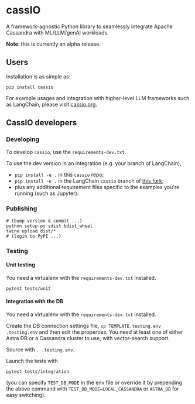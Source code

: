 # cassIO

A framework-agnostic Python library to seamlessly integrate Apache Cassandra with ML/LLM/genAI workloads.

**Note**: this is currently an alpha release.

## Users

Installation is as simple as:

```
pip install cassio
```

For example usages and integration with higher-level LLM frameworks
such as LangChain, please visit [cassio.org](https://cassio.org).

## CassIO developers

### Developing

To develop `cassio`, use the `requirements-dev.txt`.

To use the dev version in an integration (e.g. your branch of LangChain),

- `pip install -e .` in this `cassio` repo;
- `pip install -e .` in the LangChain `cassio` branch of [this fork](https://github.com/hemidactylus/langchain/tree/cassio);
- plus any additional requirement files specific to the examples
you're running (such as Jupyter).

### Publishing

```
# (bump version & commit ...)
python setup.py sdist bdist_wheel
twine upload dist/*
# (login to PyPI ...)
```

### Testing

#### Unit testing

You need a virtualenv with the `requirements-dev.txt` installed.

```
pytest tests/unit
```

#### Integration with the DB

You need a virtualenv with the `requirements-dev.txt` installed.

Create the DB connection settings file, `cp TEMPLATE.testing.env .testing.env`
and then edit the properties. You need at least one of either Astra DB or a
Cassandra cluster to use, with vector-search support.

Source with `. .testing.env`.

Launch the tests with

```
pytest tests/integration
```

(you can specify `TEST_DB_MODE` in the env file or override it by prepending
the above command with `TEST_DB_MODE=LOCAL_CASSANDRA` or `ASTRA_DB` for
easy switching).
